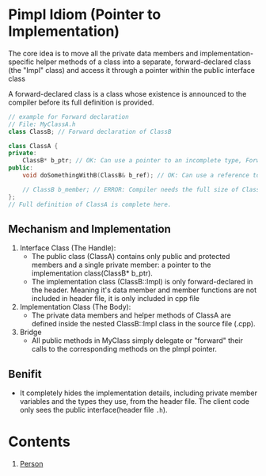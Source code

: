 # Pimpl Idiom (Pointer to Implementation)

The core idea is to move all the private data members and implementation-specific helper methods of a class into a separate, forward-declared class (the "Impl" class) and access it through a pointer within the public interface class

A forward-declared class is a class whose existence is announced to the compiler before its full definition is provided.

```cpp
// example for Forward declaration
// File: MyClassA.h
class ClassB; // Forward declaration of ClassB

class ClassA {
private:
    ClassB* b_ptr; // OK: Can use a pointer to an incomplete type, Forward declaration with in class
public:
    void doSomethingWithB(ClassB& b_ref); // OK: Can use a reference to an incomplete type

    // ClassB b_member; // ERROR: Compiler needs the full size of ClassB for this.
};
// Full definition of ClassA is complete here.
```

## Mechanism and Implementation
1. Interface Class (The Handle):
    * The public class (ClassA) contains only public and protected members and a single private member: a pointer to the implementation class(ClassB* b_ptr).
    * The implementation class (ClassB::Impl) is only forward-declared in the header. Meaning it's data member and member functions are not included in header file, it is only included in cpp file
2. Implementation Class (The Body):
    * The private data members and helper methods of ClassA are defined inside the nested ClassB::Impl class in the source file (.cpp).
3. Bridge
    * All public methods in MyClass simply delegate or "forward" their calls to the corresponding methods on the pImpl pointer.

## Benifit
* It completely hides the implementation details, including private member variables and the types they use, from the header file. The client code only sees the public interface(header file `.h`).

# Contents
1. [Person](./main.cpp)
